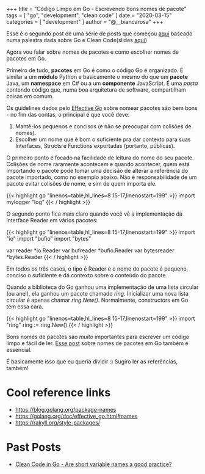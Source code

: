 +++
title = "Código Limpo em Go - Escrevendo bons nomes de pacote"
tags = [
    "go",
    "development",
    "clean code"
]
date = "2020-03-15"
categories = [
    "development"
]
author = "@__biancarosa"
+++

Esse é o segundo post de uma série de posts que começou [aqui](hhttps://biancarosa.com.br/pt/posts/go_clean_code_1/) baseado numa palestra dada sobre Go e Clean Code(slides [aqui](https://slides.com/bianca_rosa/go-clean-code))

Agora vou falar sobre nomes de pacotes e como escolher nomes de pacotes em Go.

Primeiro de tudo, **pacotes** em Go é como o código Go é organizado. É similar a um **módulo** Python e basicamente o mesmo do que um **pacote** Java, um **namespace** em C# ou a um **componente** JavaScript. É uma *pasta* contendo código que, numa boa arquitetura de software, compartilham coisas em comum.

Os guidelines dados pelo [Effective Go](https://golang.org/doc/effective_go.html#names) sobre nomear pacotes são bem bons - no fim das contas, o principal é que você deve:

1. Mantê-los pequenos e concisos (e não se preocupar com colisões de nomes).
2. Escolher um nome que é bom o suficiente pra dar contexto para suas Interfaces, Structs e Functions exportadas (portanto, públicas).

O primeiro ponto é focado na facilidade de leitura do nome do seu pacote. Colisões de nome raramente acontecem e quando acontecer, quem está importando o pacote pode tomar uma decisão de alterar a referência do pacote importado, como no exemplo abaixo. Não é responsabilidade de um pacote evitar colisões de nome, e sim de quem importa ele.

{{< highlight go "linenos=table,hl_lines=8 15-17,linenostart=199" >}}
import mylogger "log"
{{< / highlight >}}

O segundo ponto fica mais claro quando você vê a implementação da interface Reader em vários pacotes:

{{< highlight go "linenos=table,hl_lines=8 15-17,linenostart=199" >}}
import "io"
import "bufio"
import "bytes"

var reader *io.Reader
var bufreader *bufio.Reader
var bytesreader *bytes.Reader
{{< / highlight >}}

Em todos os três casos, o tipo é Reader e o nome do pacote é pequeno, conciso o suficiente e dá contexto sobre o conteúdo do pacote.

Quando a biblioteca do Go ganhou uma implementação de uma lista circular (ou anel), ela ganhou um pacote chamado *ring*. Inicializar uma nova lista circular é apenas chamar *ring.New()*. Normalmente, constructors em Go tem essa cara.

{{< highlight go "linenos=table,hl_lines=8 15-17,linenostart=199" >}}
import "ring"
ring := ring.New()
{{< / highlight >}}

Bons nomes de pacotes são *muito* importantes para escrever um código limpo e fácil de ler. [Esse post](https://blog.golang.org/package-names) sobre nomes de pacotes em Go também é essencial.

É basicamente isso que eu queria dividir :) Sugiro ler as referências, também!

# Cool reference links

- https://blog.golang.org/package-names
- https://golang.org/doc/effective_go.html#names
- https://rakyll.org/style-packages/

# Past Posts

- [Clean Code in Go - Are short variable names a good practice?](../go_clean_code_1/)